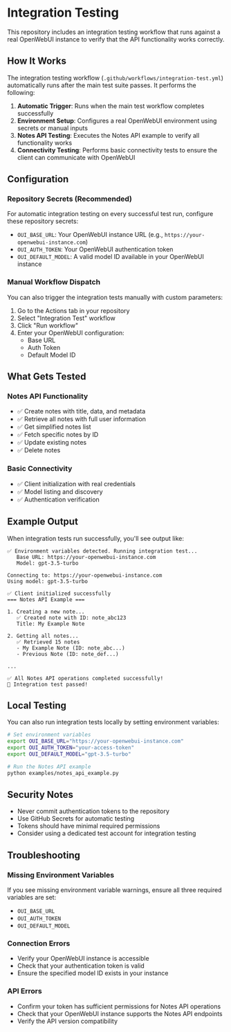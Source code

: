 # Integration Testing

This repository includes an integration testing workflow that runs against a real OpenWebUI instance to verify that the API functionality works correctly.

## How It Works

The integration testing workflow (`.github/workflows/integration-test.yml`) automatically runs after the main test suite passes. It performs the following:

1. **Automatic Trigger**: Runs when the main test workflow completes successfully
2. **Environment Setup**: Configures a real OpenWebUI environment using secrets or manual inputs
3. **Notes API Testing**: Executes the Notes API example to verify all functionality works
4. **Connectivity Testing**: Performs basic connectivity tests to ensure the client can communicate with OpenWebUI

## Configuration

### Repository Secrets (Recommended)

For automatic integration testing on every successful test run, configure these repository secrets:

- `OUI_BASE_URL`: Your OpenWebUI instance URL (e.g., `https://your-openwebui-instance.com`)
- `OUI_AUTH_TOKEN`: Your OpenWebUI authentication token
- `OUI_DEFAULT_MODEL`: A valid model ID available in your OpenWebUI instance

### Manual Workflow Dispatch

You can also trigger the integration tests manually with custom parameters:

1. Go to the Actions tab in your repository
2. Select "Integration Test" workflow
3. Click "Run workflow" 
4. Enter your OpenWebUI configuration:
   - Base URL
   - Auth Token  
   - Default Model ID

## What Gets Tested

### Notes API Functionality
- ✅ Create notes with title, data, and metadata
- ✅ Retrieve all notes with full user information
- ✅ Get simplified notes list
- ✅ Fetch specific notes by ID
- ✅ Update existing notes
- ✅ Delete notes

### Basic Connectivity
- ✅ Client initialization with real credentials
- ✅ Model listing and discovery
- ✅ Authentication verification

## Example Output

When integration tests run successfully, you'll see output like:

```
✅ Environment variables detected. Running integration test...
   Base URL: https://your-openwebui-instance.com
   Model: gpt-3.5-turbo

Connecting to: https://your-openwebui-instance.com
Using model: gpt-3.5-turbo

✅ Client initialized successfully
=== Notes API Example ===

1. Creating a new note...
   ✅ Created note with ID: note_abc123
   Title: My Example Note

2. Getting all notes...
   ✅ Retrieved 15 notes
   - My Example Note (ID: note_abc...)
   - Previous Note (ID: note_def...)

...

✅ All Notes API operations completed successfully!
🎉 Integration test passed!
```

## Local Testing

You can also run integration tests locally by setting environment variables:

```bash
# Set environment variables
export OUI_BASE_URL="https://your-openwebui-instance.com"
export OUI_AUTH_TOKEN="your-access-token"
export OUI_DEFAULT_MODEL="gpt-3.5-turbo"

# Run the Notes API example
python examples/notes_api_example.py
```

## Security Notes

- Never commit authentication tokens to the repository
- Use GitHub Secrets for automatic testing
- Tokens should have minimal required permissions
- Consider using a dedicated test account for integration testing

## Troubleshooting

### Missing Environment Variables
If you see missing environment variable warnings, ensure all three required variables are set:
- `OUI_BASE_URL`
- `OUI_AUTH_TOKEN` 
- `OUI_DEFAULT_MODEL`

### Connection Errors
- Verify your OpenWebUI instance is accessible
- Check that your authentication token is valid
- Ensure the specified model ID exists in your instance

### API Errors
- Confirm your token has sufficient permissions for Notes API operations
- Check that your OpenWebUI instance supports the Notes API endpoints
- Verify the API version compatibility